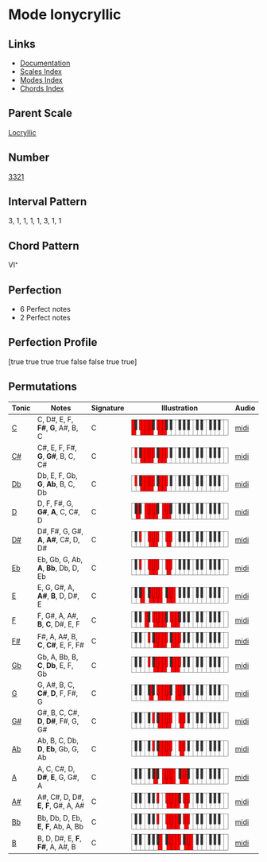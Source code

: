 # Mode Ionycryllic

## Links

- [Documentation](README.md)
- [Scales Index](Scales.md)
- [Modes Index](Modes.md)
- [Chords Index](Chords.md)

## Parent Scale

[Locryllic](ScaleLocryllic.md)

## Number

[3321](https://ianring.com/musictheory/scales/3321)

## Interval Pattern

3, 1, 1, 1, 1, 3, 1, 1

## Chord Pattern

VI⁺

## Perfection

- 6 Perfect notes
- 2 Perfect notes

## Perfection Profile

[true true true true false false true true]

## Permutations

| Tonic | Notes | Signature | Illustration | Audio |
|-------|-------|-----------|--------------|-------|
| [C](ModeCNaturalIonycryllic.md) | C, D#, E, F, **F#**, **G**, A#, B, C | C | ![CNaturalIonycryllic](ModeCNaturalIonycryllic.png) | [midi](https://github.com/edipermadi/music/blob/main/docs/ModeCNaturalIonycryllic.mid?raw=true) |
| [C#](ModeCSharpIonycryllic.md) | C#, E, F, F#, **G**, **G#**, B, C, C# | C | ![CSharpIonycryllic](ModeCSharpIonycryllic.png) | [midi](https://github.com/edipermadi/music/blob/main/docs/ModeCSharpIonycryllic.mid?raw=true) |
| [Db](ModeDFlatIonycryllic.md) | Db, E, F, Gb, **G**, **Ab**, B, C, Db | C | ![DFlatIonycryllic](ModeDFlatIonycryllic.png) | [midi](https://github.com/edipermadi/music/blob/main/docs/ModeDFlatIonycryllic.mid?raw=true) |
| [D](ModeDNaturalIonycryllic.md) | D, F, F#, G, **G#**, **A**, C, C#, D | C | ![DNaturalIonycryllic](ModeDNaturalIonycryllic.png) | [midi](https://github.com/edipermadi/music/blob/main/docs/ModeDNaturalIonycryllic.mid?raw=true) |
| [D#](ModeDSharpIonycryllic.md) | D#, F#, G, G#, **A**, **A#**, C#, D, D# | C | ![DSharpIonycryllic](ModeDSharpIonycryllic.png) | [midi](https://github.com/edipermadi/music/blob/main/docs/ModeDSharpIonycryllic.mid?raw=true) |
| [Eb](ModeEFlatIonycryllic.md) | Eb, Gb, G, Ab, **A**, **Bb**, Db, D, Eb | C | ![EFlatIonycryllic](ModeEFlatIonycryllic.png) | [midi](https://github.com/edipermadi/music/blob/main/docs/ModeEFlatIonycryllic.mid?raw=true) |
| [E](ModeENaturalIonycryllic.md) | E, G, G#, A, **A#**, **B**, D, D#, E | C | ![ENaturalIonycryllic](ModeENaturalIonycryllic.png) | [midi](https://github.com/edipermadi/music/blob/main/docs/ModeENaturalIonycryllic.mid?raw=true) |
| [F](ModeFNaturalIonycryllic.md) | F, G#, A, A#, **B**, **C**, D#, E, F | C | ![FNaturalIonycryllic](ModeFNaturalIonycryllic.png) | [midi](https://github.com/edipermadi/music/blob/main/docs/ModeFNaturalIonycryllic.mid?raw=true) |
| [F#](ModeFSharpIonycryllic.md) | F#, A, A#, B, **C**, **C#**, E, F, F# | C | ![FSharpIonycryllic](ModeFSharpIonycryllic.png) | [midi](https://github.com/edipermadi/music/blob/main/docs/ModeFSharpIonycryllic.mid?raw=true) |
| [Gb](ModeGFlatIonycryllic.md) | Gb, A, Bb, B, **C**, **Db**, E, F, Gb | C | ![GFlatIonycryllic](ModeGFlatIonycryllic.png) | [midi](https://github.com/edipermadi/music/blob/main/docs/ModeGFlatIonycryllic.mid?raw=true) |
| [G](ModeGNaturalIonycryllic.md) | G, A#, B, C, **C#**, **D**, F, F#, G | C | ![GNaturalIonycryllic](ModeGNaturalIonycryllic.png) | [midi](https://github.com/edipermadi/music/blob/main/docs/ModeGNaturalIonycryllic.mid?raw=true) |
| [G#](ModeGSharpIonycryllic.md) | G#, B, C, C#, **D**, **D#**, F#, G, G# | C | ![GSharpIonycryllic](ModeGSharpIonycryllic.png) | [midi](https://github.com/edipermadi/music/blob/main/docs/ModeGSharpIonycryllic.mid?raw=true) |
| [Ab](ModeAFlatIonycryllic.md) | Ab, B, C, Db, **D**, **Eb**, Gb, G, Ab | C | ![AFlatIonycryllic](ModeAFlatIonycryllic.png) | [midi](https://github.com/edipermadi/music/blob/main/docs/ModeAFlatIonycryllic.mid?raw=true) |
| [A](ModeANaturalIonycryllic.md) | A, C, C#, D, **D#**, **E**, G, G#, A | C | ![ANaturalIonycryllic](ModeANaturalIonycryllic.png) | [midi](https://github.com/edipermadi/music/blob/main/docs/ModeANaturalIonycryllic.mid?raw=true) |
| [A#](ModeASharpIonycryllic.md) | A#, C#, D, D#, **E**, **F**, G#, A, A# | C | ![ASharpIonycryllic](ModeASharpIonycryllic.png) | [midi](https://github.com/edipermadi/music/blob/main/docs/ModeASharpIonycryllic.mid?raw=true) |
| [Bb](ModeBFlatIonycryllic.md) | Bb, Db, D, Eb, **E**, **F**, Ab, A, Bb | C | ![BFlatIonycryllic](ModeBFlatIonycryllic.png) | [midi](https://github.com/edipermadi/music/blob/main/docs/ModeBFlatIonycryllic.mid?raw=true) |
| [B](ModeBNaturalIonycryllic.md) | B, D, D#, E, **F**, **F#**, A, A#, B | C | ![BNaturalIonycryllic](ModeBNaturalIonycryllic.png) | [midi](https://github.com/edipermadi/music/blob/main/docs/ModeBNaturalIonycryllic.mid?raw=true) |
